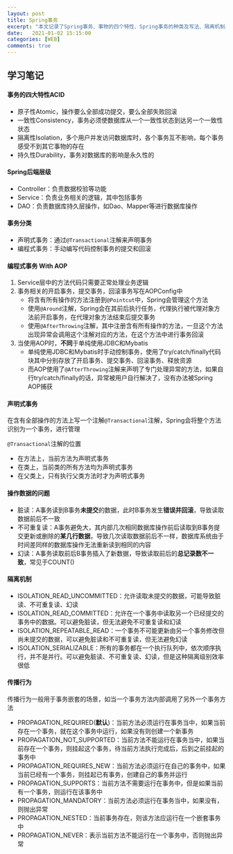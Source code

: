 ```yaml
---
layout: post
title: Spring事务
excerpt: "本文记录了Spring事务、事物的四个特性、Spring事务的种类及写法、隔离机制、传播特性相关的笔记"
date:   2021-01-02 15:15:00
categories: [WEB]
comments: true
---
```


## 学习笔记

#### 事务的四大特性ACID

* 原子性Atomic，操作要么全部成功提交，要么全部失败回滚
* 一致性Consistency，事务必须使数据库从一个一致性状态到达另一个一致性状态
* 隔离性Isolation，多个用户并发访问数据库时，各个事务互不影响，每个事务感受不到其它事物的存在
* 持久性Durability，事务对数据库的影响是永久性的

#### Spring后端层级

* Controller：负责数据校验等功能
* Service：负责业务相关的逻辑，其中包括事务
* DAO：负责数据库持久层操作，如Dao、Mapper等进行数据库操作

#### 事务分类

* 声明式事务：通过`@Transactional`注解来声明事务
* 编程式事务：手动编写代码控制事务的提交和回滚

#### 编程式事务 With AOP

1. Service层中的方法代码只需要正常处理业务逻辑
2. 事务相关的开启事务，提交事务，回滚事务写在AOPConfig中
   * 将含有所有操作的方法注册到`@Pointcut`中，Spring会管理这个方法
   * 使用`@Around`注解，Spring会在其前后执行任务，代理执行被代理对象方法前开启事务，在代理对象方法结束后提交事务
   * 使用`@AfterThrowing`注解，其中注册含有所有操作的方法，一旦这个方法出现异常会调用这个注解对应的方法，在这个方法中进行事务回滚
3. 当使用AOP时，**不同**于单纯使用JDBC和Mybatis
   * 单纯使用JDBC和Mybatis时手动控制事务，使用了try/catch/finally代码块其中分别存放了开启事务、提交事务、回滚事务、释放资源
   * 而AOP使用了`@AfterThrowing`注解来声明了专门处理异常的方法，如果自行try/catch/finally的话，异常被用户自行解决了，没有办法被Spring AOP捕获

#### 声明式事务

在含有全部操作的方法上写一个注解`@Transactional`注解，Spring会将整个方法识别为一个事务，进行管理

`@Transactional`注解的位置

* 在方法上，当前方法为声明式事务
* 在类上，当前类的所有方法均为声明式事务
* 在父类上，只有执行父类方法时才为声明式事务

#### 操作数据的问题

* 脏读：A事务读到B事务**未提交**的数据，此时B事务发生**错误并回滚**，导致读取数据前后不一致
* 不可重复读：A事务避免大，其内部几次相同数据库操作前后读取到B事务提交更新或删除的**某几行数据**，导致几次读取数据前后不一样，数据库系统由于时间差同样的数据库操作无法重新读到相同的内容
* 幻读：A事务读取前后B事务插入了新数据，导致读取前后的**总记录数不一致**，常见于COUNT()

#### 隔离机制

* ISOLATION_READ_UNCOMMITTED：允许读取未提交的数据，可能导致脏读、不可重复读、幻读
* ISOLATION_READ_COMMITTED：允许在一个事务中读取另一个已经提交的事务中的数据。可以避免脏读，但无法避免不可重复读和幻读
* ISOLATION_REPEATABLE_READ：一个事务不可能更新由另一个事务修改但尚未提交的数据，可以避免脏读和不可重复读，但无法避免幻读
* ISOLATION_SERIALIZABLE：所有的事务都在一个执行队列中，依次顺序执行，并不是并行。可以避免脏读、不可重复读、幻读，但是这种隔离级别效率很低

#### 传播行为

传播行为一般用于事务嵌套的场景，如当一个事务方法内部调用了另外一个事务方法

* PROPAGATION_REQUIRED(**默认**)：当前方法必须运行在事务当中，如果当前存在一个事务，就在这个事务中运行，如果没有则创建一个新事务
* PROPAGATION_NOT_SUPPORTED：当前方法不能运行在事务当中，如果当前存在一个事务，则挂起这个事务，待当前方法执行完成后，后到之前挂起的事务中
* PROPAGATION_REQUIRES_NEW：当前方法必须运行在自己的事务中，如果当前已经有一个事务，则挂起已有事务，创建自己的事务并运行
* PROPAGATION_SUPPORTS：当前方法不需要运行在事务中，但是如果当前有一个事务，则运行在该事务中
* PROPAGATION_MANDATORY：当前方法必须运行在事务当中，如果没有，则抛出异常
* PROPAGATION_NESTED：当前事务存在，则该方法应运行在一个嵌套事务中
* PROPAGATION_NEVER：表示当前方法不能运行在一个事务中，否则抛出异常